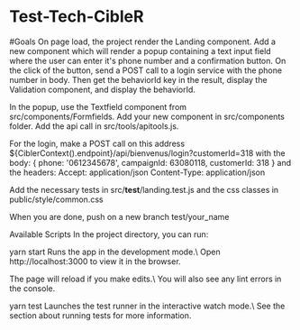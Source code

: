 # Test-Tech-CibleR

#Goals
On page load, the project render the Landing component. Add a new component which will render a popup containing a text input field where the user can enter it's phone number and a confirmation button. On the click of the button, send a POST call to a login service with the phone number in body. Then get the behaviorId key in the result, display the Validation component, and display the behaviorId.

In the popup, use the Textfield component from src/components/Formfields. Add your new component in src/components folder. Add the api call in src/tools/apitools.js.

For the login, make a POST call on this address ${CiblerContext().endpoint}/api/bienvenus/login?customerId=318 with the body:
{ phone: '0612345678', campaignId: 63080118, customerId: 318 }
and the headers:
Accept: application/json
Content-Type: application/json

Add the necessary tests in src/__test__/landing.test.js and the css classes in public/style/common.css

When you are done, push on a new branch test/your_name

Available Scripts
In the project directory, you can run:

yarn start
Runs the app in the development mode.\ Open http://localhost:3000 to view it in the browser.

The page will reload if you make edits.\ You will also see any lint errors in the console.

yarn test
Launches the test runner in the interactive watch mode.\ See the section about running tests for more information.
